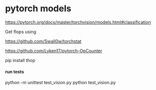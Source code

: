# pytorch models
https://pytorch.org/docs/master/torchvision/models.html#classification

Get flops using

https://github.com/Swall0w/torchstat

https://github.com/Lyken17/pytorch-OpCounter

pip install thop


#### run tests

python -m unittest test_vision.py
python test_vision.py
